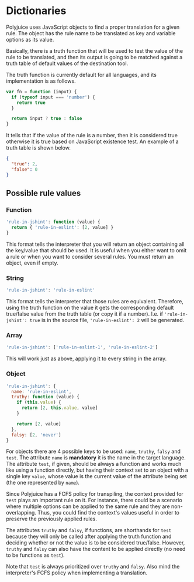 # Dictionaries
Polyjuice uses JavaScript objects to find a proper translation for a given rule. The object has the rule name to be translated as key and variable options as its value.

Basically, there is a truth function that will be used to test the value of the rule to be translated,  and then its output is going to be matched against a truth table of default values of the destination tool.

The truth function is currently default for all languages, and its implementation is as follows.

```js
var fn = function (input) {
  if (typeof input === 'number') {
    return true
  }

  return input ? true : false
}
```

It tells that if the value of the rule is a number, then it is considered true otherwise it is true based on JavaScript existence test. An example of a truth table is shown below.

```json
{
  "true": 2,
  "false": 0
}
```

## Possible rule values

### Function

```js
'rule-in-jshint': function (value) {
  return { 'rule-in-eslint': [2, value] }
}
```

This format tells the interpreter that you will return an object containing all the key/value that should be used. It is useful when you either want to omit a rule or when you want to consider several rules. You must return an object, even if empty.

### String

```js
'rule-in-jshint': 'rule-in-eslint'
```

This format tells the interpreter that those rules are equivalent. Therefore, using the truth function on the value it gets the corresponding default true/false value from the truth table (or copy it if a number). I.e. if `'rule-in-jshint': true` is in the source file, `'rule-in-eslint': 2` will be generated.

### Array

```js
'rule-in-jshint': ['rule-in-eslint-1', 'rule-in-eslint-2']
```

This will work just as above, applying it to every string in the array.

### Object

```js
'rule-in-jshint': {
  name: 'rule-in-eslint',
  truthy: function (value) {
    if (this.value) {
      return [2, this.value, value]
    }

    return [2, value]
  },
  falsy: [2, 'never']
}
```

For objects there are 4 possible keys to be used: `name`, `truthy`, `falsy` and `test`. The attribute `name` is **mandatory** it is the name in the target language. The attribute `test`, if given, should be always a function and works much like using a function directly, but having their context set to an object with a single key `value`, whose value is the current value of the  attribute being set (the one represented by `name`).

Since Polyjuice has a FCFS policy for transpiling, the context provided for `test` plays an important rule on it. For instance, there could be a scenario where multiple options can be applied to the same rule and they are non-overlapping. Thus, you could find the context's values useful in order to preserve the previously applied rules.

The attributes `truthy` and `falsy`, if functions, are shorthands for `test` because they will only be called after applying the truth function and deciding whether or not the value is to be considered true/false. However, `truthy` and `falsy` can also have the content to be applied directly (no need to be functions as `test`).

Note that `test` is always prioritized over `truthy` and `falsy`. Also mind the interpreter's FCFS policy when implementing a translation.
